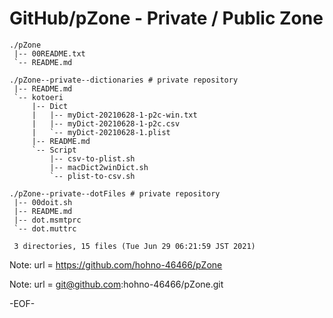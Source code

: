 # GitHub/pZone - Private / Public Zone

    ./pZone
     |-- 00README.txt
     `-- README.md

    ./pZone--private--dictionaries # private repository
     |-- README.md
     `-- kotoeri
         |-- Dict
         |   |-- myDict-20210628-1-p2c-win.txt
         |   |-- myDict-20210628-1-p2c.csv
         |   `-- myDict-20210628-1.plist
         |-- README.md
         `-- Script
             |-- csv-to-plist.sh
             |-- macDict2winDict.sh
             `-- plist-to-csv.sh

    ./pZone--private--dotFiles # private repository
     |-- 00doit.sh
     |-- README.md
     |-- dot.msmtprc
     `-- dot.muttrc

     3 directories, 15 files (Tue Jun 29 06:21:59 JST 2021)

<!---

====

## Overview

pZone中のフォルダ/ファイルについての一般的な情報提供する．

Providing general information for the files and folders in the "pZone".

## Description

See 00README.txt

## Requirement

none.

## Usage

none.

## Installation

none.

## References

none.

## Licence

undefined.

## Author

[hohno-46466](https://github.com/hohno-46466) (@hohno_at_kuimc)

# See Also

See also 00README.txt, if prepared.

Thu Apr  9 14:57:40 JST 2020

-->

Note: 	url = https://github.com/hohno-46466/pZone

Note:   url = git@github.com:hohno-46466/pZone.git

-EOF-
